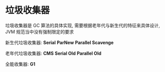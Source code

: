 # 垃圾收集器

垃圾收集器是 GC 算法的具体实现, 需要根据老年代与新生代的特征来具体设计, JVM 规范当中没有强制限定的要求

新生代垃圾收集器: **Serial** **ParNew** **Parallel Scavenge**

老年代垃圾收集器: **CMS** **Serial Old** **Parallel Old**

全能收集器: **G1**
